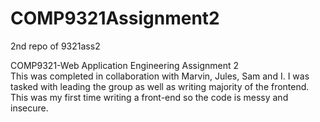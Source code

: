 # COMP9321Assignment2
2nd repo of 9321ass2

COMP9321-Web Application Engineering Assignment 2  
This was completed in collaboration with Marvin, Jules, Sam and I. I was tasked with leading the group as well as writing majority of the frontend. This was my first time writing a front-end so the code is messy and insecure.
